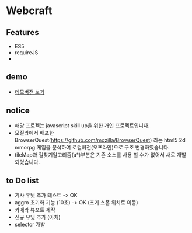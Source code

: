 # Webcraft

## Features
- ES5
- requireJS
- 

## demo
 - [데모버전 보기](https://puregramer.github.io/Webcraft)
 
 ## notice
 - 해당 프로젝는 javascript skill up을 위한 개인 프로젝트입니다.
 - 모질라에서 배포한 BrowserQuest(https://github.com/mozilla/BrowserQuest) 라는 
   html5 2d mmorpg 게임을 분석하여 로컬버전(오프라인)으로 구조 변경하였습니다.
 - tileMap과 길찾기알고리즘(a*)부분은 기존 소스를 사용 할 수가 없어서 새로 개발되었습니다.
 
 ## to Do list
 - 기사 유닛 추가 테스트 -> OK
 - aggro 초기화 기능 (10초) -> OK (초기 스폰 위치로 이동)
 - 카메라 뷰포트 제작
 - 신규 유닛 추가 (아처)
 - selector 개발
